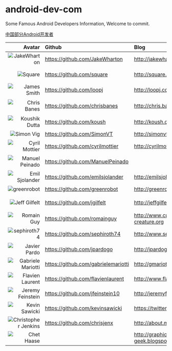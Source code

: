 android-dev-com  
==========  
Some Famous Android Developers Information, Welcome to commit.  

[中国部分Android开发者](https://github.com/android-cn/android-dev-cn)  

Avatar  | Github | Blog | Description
-------------: | :------------- | :------------- | :------------- 
![](https://avatars0.githubusercontent.com/u/66577?s=80 "JakeWharton") | https://github.com/JakeWharton | http://jakewharton.com/ |  ActionBarSherlock,Android-ViewPagerIndicator,Nine Old Androids,butterknife and so on
![](https://avatars0.githubusercontent.com/u/82592?s=80 "Square") | https://github.com/square   | http://square.github.io/ | okhttp,fest-android，android-times-square,picasso,dagger,spoon and so on
![](https://avatars1.githubusercontent.com/u/104009?s=80 "James Smith") | https://github.com/loopj | http://loopj.com | android-async-http
![](https://avatars3.githubusercontent.com/u/227486?s=80 "Chris Banes")  | https://github.com/chrisbanes | http://chris.banes.me/ | ActionBar-PullToRefresh，PhotoView，Android-BitmapCache，Android-PullToRefresh
![](https://avatars3.githubusercontent.com/u/73924?s=80 "Koushik Dutta") | https://github.com/koush   | http://koush.com/  | Superuser，AndroidAsync，UrlImageViewHelper  
![](https://avatars2.githubusercontent.com/u/549365?s=80 "Simon Vig") | https://github.com/SimonVT |  http://simonvt.net/ | android-menudrawer，MessageBar 
![](https://avatars1.githubusercontent.com/u/92794?s=80 "Cyril Mottier") | https://github.com/cyrilmottier |  http://cyrilmottier.com/ | GreenDroid，Polaris
![](https://avatars2.githubusercontent.com/u/2700015?s=80 "Manuel Peinado") |  https://github.com/ManuelPeinado  |   | FadingActionBar，GlassActionBar，RefreshActionItem，QuickReturnHeader
![](https://avatars2.githubusercontent.com/u/1525924?s=80 "Emil Sjolander") | https://github.com/emilsjolander |  http://emilsjolander.se/ | StickyListHeaders，sprinkles，android-FlipView
![](https://avatars2.githubusercontent.com/u/242242?s=80 "greenrobot") | https://github.com/greenrobot | http://greenrobot.de/  | greenDAO，EventBus
![](https://avatars0.githubusercontent.com/u/175697?s=80 "Jeff Gilfelt") |  https://github.com/jgilfelt  |  http://jeffgilfelt.com  |  android-mapviewballoons，android-viewbadger，android-actionbarstylegenerator，android-sqlite-asset-helper
![](https://avatars0.githubusercontent.com/u/869684?s=80 "Romain Guy") | https://github.com/romainguy |  http://www.curious-creature.org   |  ViewServer
![](https://avatars0.githubusercontent.com/u/823858?s=80 "sephiroth74") | https://github.com/sephiroth74 |  http://www.sephiroth.it/ | ImageViewZoom，HorizontalVariableListView，AndroidWheel，purePDF
![](https://avatars0.githubusercontent.com/u/1172221?s=80 "Javier Pardo") |  https://github.com/jpardogo | http://jpardogo.com | ListBuddies,FlabbyListView,GoogleProgressBar,FadingActionBar
![](https://avatars0.githubusercontent.com/u/2583078?s=80 "Gabriele Mariotti") | https://github.com/gabrielemariotti | http://gmariotti.blogspot.it | cardslib,colorpickercollection
![](https://avatars1.githubusercontent.com/u/4429434?s=80 "Flavien Laurent") | https://github.com/flavienlaurent | http://www.flavienlaurent.com | NotBoringActionBar,datetimepicker,discrollview
![](https://avatars0.githubusercontent.com/u/1269143?s=80 "Jeremy Feinstein") | https://github.com/jfeinstein10 | http://jeremyfeinstein.com/ | SlidingMenu,JazzyViewPager
![](https://avatars1.githubusercontent.com/u/671378?s=80 "Kevin Sawicki") | https://github.com/kevinsawicki | https://twitter.com/kevinsawicki | http-request
![](https://avatars0.githubusercontent.com/u/1167793?s=80 "Christopher Jenkins") | https://github.com/chrisjenx | http://about.me/chris.jenkins | Calligraphy,ParallaxScrollView
![](https://lh4.googleusercontent.com/-alRF2kfXilM/AAAAAAAAAAI/AAAAAAAAH4U/1yMUbANZ_YY/s80-c/photo.jpg "Chet Haase")  |    |  http://graphics-geek.blogspot.com/ | Android framework UI team
